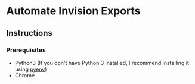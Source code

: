 # Automate Invision Exports

## Instructions
### Prerequisites
- Python3 (If you don't have Python 3 installed, I recommend installing it using [pyenv](https://github.com/pyenv/pyenv))
- Chrome
